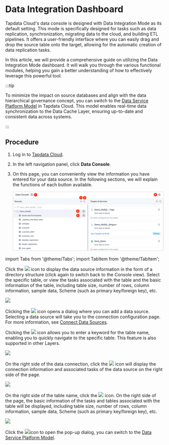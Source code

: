# Data Integration Dashboard

Tapdata Cloud's data console is designed with Data Integration Mode as its default setting. This mode is specifically designed for tasks such as data replication, synchronization, migrating data to the cloud, and building ETL pipelines. It offers a user-friendly interface where you can easily drag and drop the source table onto the target, allowing for the automatic creation of data replication tasks.

In this article, we will provide a comprehensive guide on utilizing the Data Integration Mode dashboard. It will walk you through the various functional modules, helping you gain a better understanding of how to effectively leverage this powerful tool.

:::tip

To minimize the impact on source databases and align with the data hierarchical governance concept, you can switch to the [Data Service Platform Model](../daas-mode/enable-daas-mode.md) in Tapdata Cloud. This model enables real-time data synchronization to the Data Cache Layer, ensuring up-to-date and consistent data across systems.

:::

## Procedure

1. Log in to [Tapdata Cloud](https://cloud.tapdata.io/).

2. In the left navigation panel, click **Data Console**.

3. On this page, you can conveniently view the information you have entered for your data source. In the following sections, we will explain the functions of each button available.

   ![Data Integration Mode Interface](../../../images/etl_dashboard.png)



import Tabs from '@theme/Tabs';
import TabItem from '@theme/TabItem';

<Tabs className="unique-tabs">
    <TabItem value="5" label="① Switch View Model" default>

   <p>Click the <img src='/img/switch_icon.png'></img> icon to display the data source information in the form of a directory structure (click again to switch back to the Console view). Select the specific table, or view the tasks associated with the table and the basic information of the table, including table size, number of rows, column information, sample data, Scheme (such as primary key/foreign key), etc. </p>
   <img src='/img/data_category_view_en.png'></img>
   <p></p>
   </TabItem>
   <TabItem value="1" label="② Add Data Sources">
    <p>Clicking the <img src='/img/add_icon.png'></img> icon opens a dialog where you can add a data source. Selecting a data source will take you to the connection configuration page. For more information, see <a href="../../connect-database">Connect Data Sources</a>. </p>
   </TabItem>
   <TabItem value="2" label="③ Search Tables">

   <p>Clicking the <img src='/img/search_icon.png'></img> icon allows you to enter a keyword for the table name, enabling you to quickly navigate to the specific table. This feature is also supported in other Layers. </p>

   <img src='/img/search_table_en.png'></img>
   </TabItem>
   <TabItem value="3" label="④ Data Source Detail">

   <p>On the right side of the data connection, click the <img src='/img/detail_icon.png'></img> icon will display the connection information and associated tasks of the data source on the right side of the page. </p>
   <img src='/img/data_source_detail_en.png'></img>
   </TabItem>
   <TabItem value="4" label="⑤ Table Detail">

   <p>On the right side of the table name, click the <img src='/img/detail_icon.png'></img> icon. On the right side of the page, the basic information of the tasks and tables associated with the table will be displayed, including table size, number of rows, column information, sample data, Scheme (such as primary key/foreign key), etc. </p>

   <img src='/img/table_detail_en.png'></img>
   </TabItem>
   <TabItem value="6" label="⑥ Switch Model">

   <p>Click the <img src='/img/setting_icon.png'></img>icon to open the pop-up dialog, you can switch to the <a href="../daas-mode/enable-daas-mode">Data Service Platform Model</a>. </p>

</TabItem>
</Tabs>